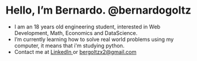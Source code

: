 # Hello, I’m Bernardo. @bernardogoltz
- I am an 18 years old engineering student, interested in Web Development, Math, Economics and DataScience.
- I’m currently learning how to solve real world problems using my computer, it means that i'm studying python. 
- Contact me at <a href="https://www.linkedin.com/in/bernardo-ivo-goltz-b7b122141/"> LinkedIn </a> or bergoltzx2@gmail.com








